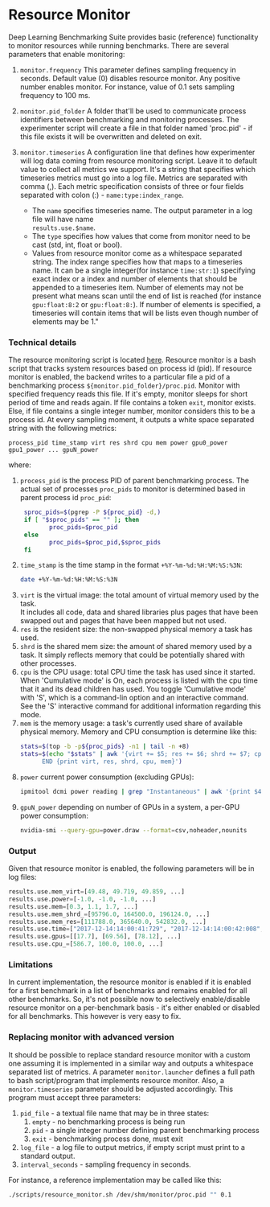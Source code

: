 # __Resource Monitor__

Deep Learning Benchmarking Suite provides basic (reference) functionality to
monitor resources while running benchmarks. There are several parameters that
enable monitoring:

1. `monitor.frequency` This parameter defines sampling frequency in seconds. Default
  value (0) disables resource monitor. Any positive number enables monitor. For instance,
  value of 0.1 sets sampling frequency to 100 ms.

2. `monitor.pid_folder` A folder that'll be used to communicate process identifiers
   between benchmarking and monitoring processes. The experimenter script will create a
   file in that folder named 'proc.pid' - if this file exists it will be overwritten
   and deleted on exit.

3. `monitor.timeseries` A configuration line that defines how experimenter will log
   data coming from resource monitoring script. Leave it to default value to collect all
   metrics we support.
   It's a string that specifies which timeseries metrics must go into a log file. Metrics
   are separated with comma (,). Each metric specification consists of three or four fields
   separated with colon (:) - `name:type:index_range`.
   - The `name` specifies timeseries name. The output parameter in a log file will have name  
     `results.use.$name`.
   - The `type` specifies how values that come from monitor need to be cast (std, int, float
     or bool).
   - Values from resource monitor come as a whitespace separated string. The index range
     specifies how that maps to a timeseries name. It can be a single integer(for instance
     `time:str:1`) specifying exact index or a index and number of elements that should be
     appended to a timeseries item. Number of elements may not be present what means scan
     until the end of list is reached (for instance `gpu:float:8:2` or `gpu:float:8:`). If
     number of elements is specified, a timeseries will contain items that will be lists
     even though number of elements may be 1."

### Technical details
The resource monitoring script is located [here](https://github.com/HewlettPackard/dlcookbook-dlbs/tree/master/scripts/resource_monitor.sh).
Resource monitor is a bash script that tracks system resources based on process id (pid).
If resource monitor is enabled, the backend writes to a particular file a pid of a benchmarking
process `${monitor.pid_folder}/proc.pid`. Monitor with specified frequency reads this file. If it's
empty, monitor sleeps for short period of time and reads again. If file contains a token
`exit`, monitor exists. Else, if file contains a single integer number, monitor considers this to be a process id.
At every sampling moment, it outputs a white space separated string with the following metrics:
```
process_pid time_stamp virt res shrd cpu mem power gpu0_power gpu1_power ... gpuN_power
```
where:

1. `process_pid` is the process PID of parent benchmarking process. The actual set of
   processes `proc_pids` to monitor is determined based in parent process id `proc_pid`:
   ```bash
    sproc_pids=$(pgrep -P ${proc_pid} -d,)
    if [ "$sproc_pids" == "" ]; then
	       proc_pids=$proc_pid
    else
	       proc_pids=$proc_pid,$sproc_pids
    fi
   ```
2. `time_stamp` is the time stamp in the format `+%Y-%m-%d:%H:%M:%S:%3N`:
   ```bash
   date +%Y-%m-%d:%H:%M:%S:%3N
   ```
3. `virt` is the virtual image: the  total  amount  of  virtual  memory  used  by the task.  
   It includes all code, data and shared libraries  plus  pages  that have  been  swapped
   out and pages that have been mapped but not used.
4. `res` is the resident size: the non-swapped physical memory a task has used.
5. `shrd` is the shared mem size: the amount of shared memory used by a task.  It simply
   reflects memory that could be potentially shared with other processes.
6. `cpu` is the CPU usage: total  CPU  time  the  task  has  used  since it started.  When
    'Cumulative mode' is On, each process is listed  with  the  cpu time  that  it  and  its
    dead  children  has used.  You toggle 'Cumulative mode' with 'S', which is a command-lin
    option  and an  interactive  command.   See the 'S' interactive command for
    additional information regarding this mode.
7. `mem` is the memory usage: a task's currently used share of available physical memory.
    Memory and CPU consumption is determine like this:
    ```bash
    stats=$(top -b -p${proc_pids} -n1 | tail -n +8)
    stats=$(echo "$stats" | awk '{virt += $5; res += $6; shrd += $7; cpu += $9; mem += $10}\
          END {print virt, res, shrd, cpu, mem}')
    ```
8. `power` current power consumption (excluding GPUs):
   ```bash
   ipmitool dcmi power reading | grep "Instantaneous" | awk '{print $4}'
   ```
9. `gpuN_power` depending on number of GPUs in a system, a per-GPU power consumption:
   ```bash
   nvidia-smi --query-gpu=power.draw --format=csv,noheader,nounits
   ```

### Output
Given that resource monitor is enabled, the following parameters will be in log files:
```python
results.use.mem_virt=[49.48, 49.719, 49.859, ...]
results.use.power=[-1.0, -1.0, -1.0, ...]
results.use.mem=[0.3, 1.1, 1.7, ...]
results.use.mem_shrd_=[95796.0, 164500.0, 196124.0, ...]
results.use.mem_res=[111788.0, 365640.0, 542832.0, ...]
results.use.time=["2017-12-14:14:00:41:729", "2017-12-14:14:00:42:008", ...]
results.use.gpus=[[17.7], [69.56], [78.12], ...]
results.use.cpu_=[586.7, 100.0, 100.0, ...]
```

### Limitations
In current implementation, the resource monitor is enabled if it is enabled for a
first benchmark in a list of benchmarks and remains enabled for all other benchmarks.
So, it's not possible now to selectively enable/disable resource monitor on a per-benchmark
basis - it's either enabled or disabled for all benchmarks. This however is very easy to fix.

### Replacing monitor with advanced version
It should be possible to replace standard resource monitor with a custom one assuming
it is implemented in a similar way and outputs a whitespace separated list of metrics.
A parameter `monitor.launcher` defines a full path to bash script/program that implements
resource monitor. Also, a `monitor.timeseries` parameter should be adjusted accordingly.
This program must accept three parameters:

1. `pid_file` - a textual file name that may be in three states:
   1. `empty` - no benchmarking process is being run
   2. `pid` - a single integer number defining parent benchmarking process
   3. `exit` - benchmarking process done, must exit
2. `log_file` - a log file to output metrics, if empty script must print to a standard output.
3. `interval_seconds` - sampling frequency in seconds.

For instance, a reference implementation may be called like this:
```bash
./scripts/resource_monitor.sh /dev/shm/monitor/proc.pid "" 0.1
```

